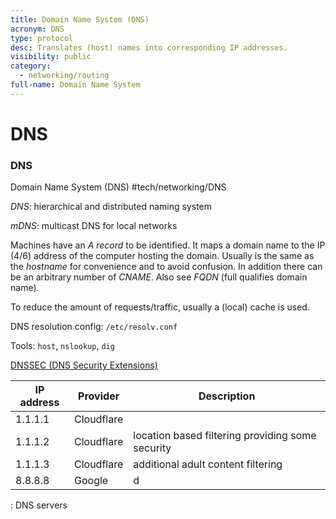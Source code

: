 ```yaml
---
title: Domain Name System (DNS)
acronym: DNS
type: protocol
desc: Translates (host) names into corresponding IP addresses.
visibility: public
category:
  - networking/routing
full-name: Domain Name System
---
```

# DNS


### DNS

Domain Name System (DNS) #tech/networking/DNS

*DNS*: hierarchical and distributed naming system

*mDNS*: multicast DNS for local networks

Machines have an _A record_ to be identified. It maps a domain name to the IP (4/6) address of the computer hosting the domain. Usually is the same as the _hostname_ for convenience and to avoid confusion. In addition there can be an arbitrary number of _CNAME_. Also see _FQDN_ (full qualifies domain name).

To reduce the amount of requests/traffic, usually a (local) cache is used.

DNS resolution config: `/etc/resolv.conf`

Tools: `host`, `nslookup`, `dig`

[DNSSEC (DNS Security Extensions)](https://www.icann.org/resources/pages/dnssec-what-is-it-why-important-2019-03-05-en)


IP address | Provider | Description
-|-|-
1.1.1.1 | Cloudflare |
1.1.1.2 | Cloudflare | location based filtering providing some security
1.1.1.3 | Cloudflare | additional adult content filtering
8.8.8.8 | Google | d
: DNS servers